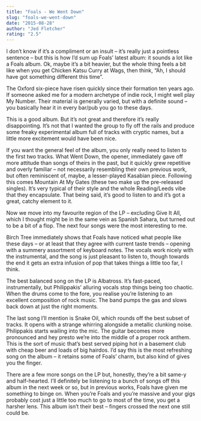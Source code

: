 ```yaml
---
title: "Foals - We Went Down"
slug: "foals-we-went-down"
date: "2015-08-28"
author: "Jed Fletcher"
rating: "2.5"
---
```


I don’t know if it’s a compliment or an insult – it’s really just a pointless sentence – but this is how I’d sum up Foals’ latest album: it sounds a lot like a Foals album. Ok, maybe it’s a bit heavier, but the whole thing feels a bit like when you get Chicken Katsu Curry at Wags, then think, “Ah, I should have got something different this time”.

The Oxford six-piece have risen quickly since their formation ten years ago. If someone asked me for a modern archetype of indie rock, I might well play My Number. Their material is generally varied, but with a definite sound – you basically hear it in every bar/pub you go to these days.

This is a good album. But it’s not great and therefore it’s really disappointing. It’s not that I wanted the group to fly off the rails and produce some freaky experimental album full of tracks with cryptic names, but a little more excitement would have been nice.

If you want the general feel of the album, you only really need to listen to the first two tracks. What Went Down, the opener, immediately gave off more attitude than songs of theirs in the past, but it quickly grew repetitive and overly familiar – not necessarily resembling their own previous work, but often reminiscent of, maybe, a lesser-played Kasabian piece. Following this comes Mountain At My Gates (these two make up the pre-released singles). It’s very typical of their style and the whole Reading/Leeds vibe that they encapsulate. That being said, it’s good to listen to and it’s got a great, catchy element to it.

Now we move into my favourite region of the LP – excluding Give It All, which I thought might be in the same vein as Spanish Sahara, but turned out to be a bit of a flop. The next four songs were the most interesting to me.

Birch Tree immediately shows that Foals have noticed what people like these days – or at least that they agree with current taste trends – opening with a summery assortment of keyboard notes. The vocals work nicely with the instrumental, and the song is just pleasant to listen to, though towards the end it gets an extra infusion of pop that takes things a little too far, I think.

The best balanced song on the LP is Albatross. It’s fast-paced, instrumentally, but Philippakis’ alluring vocals stop things being too chaotic. When the drums come to the fore, you realise you’re listening to an excellent composition of rock music. The band pumps the gas and slows back down at just the right moments.

The last song I’ll mention is Snake Oil, which rounds off the best subset of tracks. It opens with a strange whirring alongside a metallic clunking noise. Philippakis starts wailing into the mic. The guitar becomes more pronounced and hey presto we’re into the middle of a proper rock anthem. This is the sort of music that’s best served piping hot in a basement club with cheap beer and loads of big hairdos. I’d say this is the most refreshing song on the album – it retains some of Foals’ charm, but also kind of gives you the finger.

There are a few more songs on the LP but, honestly, they’re a bit same-y and half-hearted. I’ll definitely be listening to a bunch of songs off this album in the next week or so, but in previous works, Foals have given me something to binge on. When you’re Foals and you’re massive and your gigs probably cost just a little too much to go to most of the time, you get a harsher lens. This album isn’t their best – fingers crossed the next one still could be.
